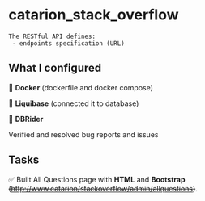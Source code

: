 # catarion_stack_overflow

    The RESTful API defines:
     - endpoints specification (URL)
    

## What I configured

  
🧩 **Docker** (dockerfile and docker compose)

🧩 **Liquibase** (connected it to database)

🧩 **DBRider**

Verified and resolved bug reports and issues


## Tasks 

✅ Built All Questions page with **HTML** and **Bootstrap** ~~(http://www.catarion/stackoverflow/admin/allquestions)~~.
